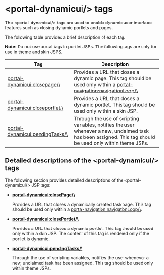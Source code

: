 # <portal-dynamicui/\> tags

The <portal-dynamicui/\> tags are used to enable dynamic user interface features such as closing dynamic portlets and pages.

The following table provides a brief description of each tag.

**Note:** Do not use portal tags in portlet JSPs. The following tags are only for use in theme and skin JSPS.

|Tag|Description|
|---|-----------|
|[<portal-dynamicui:closepage/\>](#closepage)|Provides a URL that closes a dynamic page. This tag should be used only within a <portal-navigation:navigationLoop/\>|
|[<portal-dynamicui:closeportlet/\>](#closeportlet)|Provides a URL that closes a dynamic portlet. This tag should be used only within a skin JSP.|
|[<portal-dynamicui:pendingTasks/\>](#pendingtasks)|Through the use of scripting variables, notifies the user whenever a new, unclaimed task has been assigned. This tag should be used only within theme JSPs.|

## Detailed descriptions of the <portal-dynamicui/\> tags

The following section provides detailed descriptions of the <portal-dynamicui/\> JSP tags:

-   **<portal-dynamicui:closePage/\>**

    Provides a URL that closes a dynamically created task page. This tag should be used only within a <portal-navigation:navigationLoop/\>.

-   **<portal-dynamicui:closePortlet/\>**

    Provides a URL that closes a dynamic portlet. This tag should be used only within a skin JSP. The content of this tag is rendered only if the portlet is dynamic.

-   **<portal-dynamicui:pendingTasks/\>**

    Through the use of scripting variables, notifies the user whenever a new, unclaimed task has been assigned. This tag should be used only within theme JSPs.



